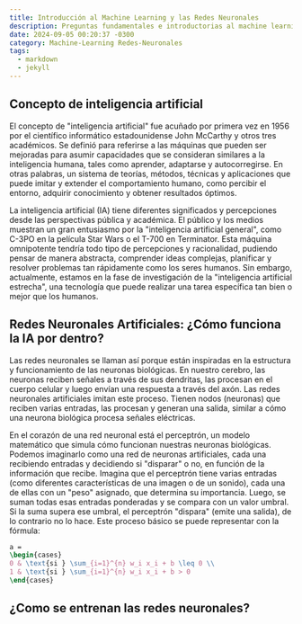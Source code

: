 ```yaml
---
title: Introducción al Machine Learning y las Redes Neuronales
description: Preguntas fundamentales e introductorias al machine learning
date: 2024-09-05 00:20:37 -0300
category: Machine-Learning Redes-Neuronales 
tags:
  - markdown
  - jekyll
---
```


## Concepto de inteligencia artificial

El concepto de "inteligencia artificial" fue acuñado por primera vez en 1956 por el científico informático estadounidense John McCarthy y otros tres académicos. Se definió para referirse a las máquinas que pueden ser mejoradas para asumir capacidades que se consideran similares a la inteligencia humana, tales como aprender, adaptarse y autocorregirse. En otras palabras, un sistema de teorías, métodos, técnicas y aplicaciones que puede imitar y extender el comportamiento humano, como percibir el entorno, adquirir conocimiento y obtener resultados óptimos.

La inteligencia artificial (IA) tiene diferentes significados y percepciones desde las perspectivas pública y académica. El público y los medios muestran un gran entusiasmo por la "inteligencia artificial general", como C-3PO en la película Star Wars o el T-700 en Terminator. Esta máquina omnipotente tendría todo tipo de percepciones y racionalidad, pudiendo pensar de manera abstracta, comprender ideas complejas, planificar y resolver problemas tan rápidamente como los seres humanos. Sin embargo, actualmente, estamos en la fase de investigación de la "inteligencia artificial estrecha", una tecnología que puede realizar una tarea específica tan bien o mejor que los humanos.

## Redes Neuronales Artificiales: ¿Cómo funciona la IA por dentro?

Las redes neuronales se llaman así porque están inspiradas en la estructura y funcionamiento de las neuronas biológicas. En nuestro cerebro, las neuronas reciben señales a través de sus dendritas, las procesan en el cuerpo celular y luego envían una respuesta a través del axón. Las redes neuronales artificiales imitan este proceso. Tienen nodos (neuronas) que reciben varias entradas, las procesan y generan una salida, similar a cómo una neurona biológica procesa señales eléctricas.

En el corazón de una red neuronal está el perceptrón, un modelo matemático que simula cómo funcionan nuestras neuronas biológicas. Podemos imaginarlo como una red de neuronas artificiales, cada una recibiendo entradas y decidiendo si "disparar" o no, en función de la información que recibe. Imagina que el perceptrón tiene varias entradas (como diferentes características de una imagen o de un sonido), cada una de ellas con un "peso" asignado, que determina su importancia. Luego, se suman todas esas entradas ponderadas y se compara con un valor umbral. Si la suma supera ese umbral, el perceptrón "dispara" (emite una salida), de lo contrario no lo hace. Este proceso básico se puede representar con la fórmula:

```latex
a = 
\begin{cases}
0 & \text{si } \sum_{i=1}^{n} w_i x_i + b \leq 0 \\
1 & \text{si } \sum_{i=1}^{n} w_i x_i + b > 0
\end{cases}
```

## ¿Como se entrenan las redes neuronales?


